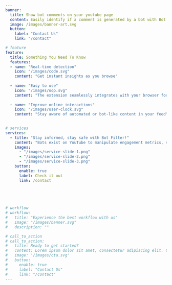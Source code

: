 ```yaml
---
banner:
  title: Show bot comments on your youtube page
  content: Easily identify if a comment is generated by a bot with Bot Filter! This Chrome extension analyzes comments on websites and helps you distinguish between human-written and bot-generated content. Whether you're browsing social media, forums, or blogs, Bot Filter will highlight suspicious comments, ensuring you're better informed and can avoid deceptive or automated messages..
  image: /images/banner-art.svg
  button:
    label: "Contact Us"
    link: "/contact"

# feature
feature: 
  title: Something You Need To Know
  features:
  - name: "Real-time detection"
    icon: "/images/code.svg"
    content: "Get instant insights as you browse"
  
  - name: "Easy to use"
    icon: "/images/oop.svg"
    content: "The extension seamlessly integrates with your browser for a smooth experience"
  
  - name: "Improve online interactions"
    icon: "/images/user-clock.svg"
    content: "Stay aware of automated or bot-like content in your feed"
 

# services
services:
  - title: "Stay informed, stay safe with Bot Filter!"
    content: "Bots exist on YouTube to manipulate engagement metrics, spread misinformation, promote spam or scams, and artificially inflate the popularity of content, often to deceive viewers and influence trends. They can also be used to push certain agendas or disrupt genuine conversations by flooding comment sections with automated responses."
    images:
      - "/images/service-slide-1.png"
      - "/images/service-slide-2.png"
      - "/images/service-slide-3.png"
    button:
      enable: true
      label: Check it out
      link: /contact


  
 

# workflow
# workflow: 
#   title: "Experience the best workflow with us"
#   image: "/images/banner.svg"
#   description: ""

# call_to_action
# call_to_action:
#   title: Ready to get started?
#   content: Lorem ipsum dolor sit amet, consectetur adipiscing elit. Consequat tristique eget amet, tempus eu at consecttur.
#   image: '/images/cta.svg'
#   button:
#     enable: true
#     label: "Contact Us"
#     link: "/contact"
---
```

